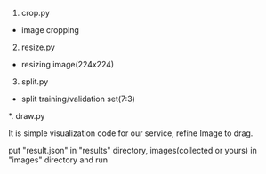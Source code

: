 1. crop.py
- image cropping
2. resize.py
- resizing image(224x224)
3. split.py
- split training/validation set(7:3)


*. draw.py

It is simple visualization code for our service, refine Image to drag.

put "result.json" in "results" directory, images(collected or yours) in "images" directory and run 
